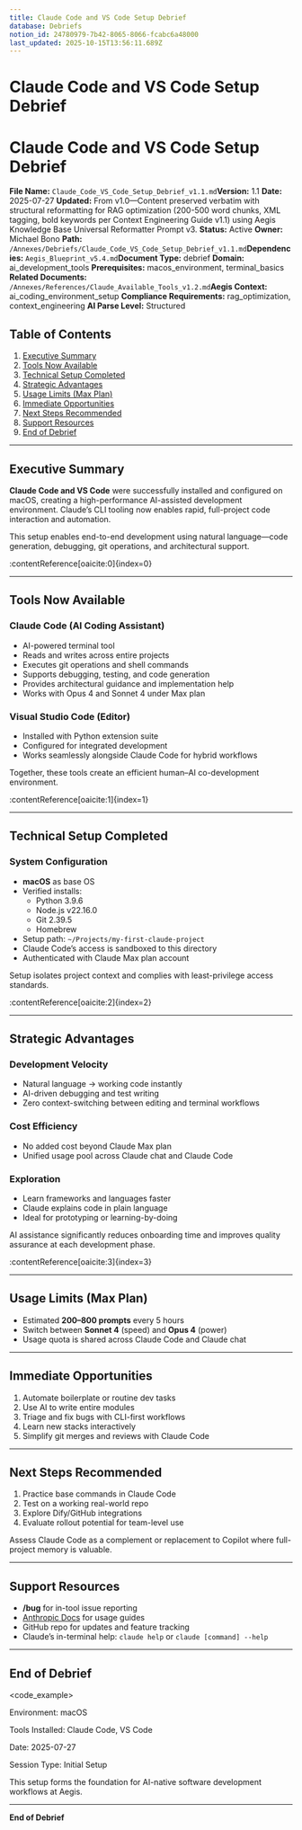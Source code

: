 ```yaml
---
title: Claude Code and VS Code Setup Debrief
database: Debriefs
notion_id: 24780979-7b42-8065-8066-fcabc6a48000
last_updated: 2025-10-15T13:56:11.689Z
---
```


# Claude Code and VS Code Setup Debrief


# Claude Code and VS Code Setup Debrief


**File Name:** `Claude_Code_VS_Code_Setup_Debrief_v1.1.md`**Version:** 1.1
**Date:** 2025-07-27
**Updated:** From v1.0—Content preserved verbatim with structural reformatting for RAG optimization (200-500 word chunks, XML tagging, bold keywords per Context Engineering Guide v1.1) using Aegis Knowledge Base Universal Reformatter Prompt v3.
**Status:** Active
**Owner:** Michael Bono
**Path:** `/Annexes/Debriefs/Claude_Code_VS_Code_Setup_Debrief_v1.1.md`**Dependencies:** `Aegis_Blueprint_v5.4.md`**Document Type:** debrief
**Domain:** ai\_development\_tools
**Prerequisites:** macos\_environment, terminal\_basics
**Related Documents:** `/Annexes/References/Claude_Available_Tools_v1.2.md`**Aegis Context:** ai\_coding\_environment\_setup
**Compliance Requirements:** rag\_optimization, context\_engineering
**AI Parse Level:** Structured


## Table of Contents

1. [Executive Summary](https://www.notion.so/238809797b4280eb8ebedc8831cecb0d?v=238809797b428016b5d0000c8a271427&p=247809797b4280658066fcabc6a48000&pm=s#executive-summary)
2. [Tools Now Available](https://www.notion.so/238809797b4280eb8ebedc8831cecb0d?v=238809797b428016b5d0000c8a271427&p=247809797b4280658066fcabc6a48000&pm=s#tools-now-available)
3. [Technical Setup Completed](https://www.notion.so/238809797b4280eb8ebedc8831cecb0d?v=238809797b428016b5d0000c8a271427&p=247809797b4280658066fcabc6a48000&pm=s#technical-setup-completed)
4. [Strategic Advantages](https://www.notion.so/238809797b4280eb8ebedc8831cecb0d?v=238809797b428016b5d0000c8a271427&p=247809797b4280658066fcabc6a48000&pm=s#strategic-advantages)
5. [Usage Limits (Max Plan)](https://www.notion.so/238809797b4280eb8ebedc8831cecb0d?v=238809797b428016b5d0000c8a271427&p=247809797b4280658066fcabc6a48000&pm=s#usage-limits-max-plan)
6. [Immediate Opportunities](https://www.notion.so/238809797b4280eb8ebedc8831cecb0d?v=238809797b428016b5d0000c8a271427&p=247809797b4280658066fcabc6a48000&pm=s#immediate-opportunities)
7. [Next Steps Recommended](https://www.notion.so/238809797b4280eb8ebedc8831cecb0d?v=238809797b428016b5d0000c8a271427&p=247809797b4280658066fcabc6a48000&pm=s#next-steps-recommended)
8. [Support Resources](https://www.notion.so/238809797b4280eb8ebedc8831cecb0d?v=238809797b428016b5d0000c8a271427&p=247809797b4280658066fcabc6a48000&pm=s#support-resources)
9. [End of Debrief](https://www.notion.so/238809797b4280eb8ebedc8831cecb0d?v=238809797b428016b5d0000c8a271427&p=247809797b4280658066fcabc6a48000&pm=s#end-of-debrief)

---


## Executive Summary


**Claude Code and VS Code** were successfully installed and configured on macOS, creating a high-performance AI-assisted development environment. Claude’s CLI tooling now enables rapid, full-project code interaction and automation.


<important>


This setup enables end-to-end development using natural language—code generation, debugging, git operations, and architectural support.


</important>:contentReference[oaicite:0]{index=0}


---


## Tools Now Available


### Claude Code (AI Coding Assistant)

- AI-powered terminal tool
- Reads and writes across entire projects
- Executes git operations and shell commands
- Supports debugging, testing, and code generation
- Provides architectural guidance and implementation help
- Works with Opus 4 and Sonnet 4 under Max plan

### Visual Studio Code (Editor)

- Installed with Python extension suite
- Configured for integrated development
- Works seamlessly alongside Claude Code for hybrid workflows

<answer>


Together, these tools create an efficient human–AI co-development environment.


</answer>:contentReference[oaicite:1]{index=1}


---


## Technical Setup Completed


### System Configuration

- **macOS** as base OS
- Verified installs:
    - Python 3.9.6
    - Node.js v22.16.0
    - Git 2.39.5
    - Homebrew
- Setup path: `~/Projects/my-first-claude-project`
- Claude Code’s access is sandboxed to this directory
- Authenticated with Claude Max plan account

<important>


Setup isolates project context and complies with least-privilege access standards.


</important>:contentReference[oaicite:2]{index=2}


---


## Strategic Advantages


### Development Velocity

- Natural language → working code instantly
- AI-driven debugging and test writing
- Zero context-switching between editing and terminal workflows

### Cost Efficiency

- No added cost beyond Claude Max plan
- Unified usage pool across Claude chat and Claude Code

### Exploration

- Learn frameworks and languages faster
- Claude explains code in plain language
- Ideal for prototyping or learning-by-doing

<thinking>


AI assistance significantly reduces onboarding time and improves quality assurance at each development phase.


</thinking>:contentReference[oaicite:3]{index=3}


---


## Usage Limits (Max Plan)

- Estimated **200–800 prompts** every 5 hours
- Switch between **Sonnet 4** (speed) and **Opus 4** (power)
- Usage quota is shared across Claude Code and Claude chat

---


## Immediate Opportunities

1. Automate boilerplate or routine dev tasks
2. Use AI to write entire modules
3. Triage and fix bugs with CLI-first workflows
4. Learn new stacks interactively
5. Simplify git merges and reviews with Claude Code

---


## Next Steps Recommended

1. Practice base commands in Claude Code
2. Test on a working real-world repo
3. Explore Dify/GitHub integrations
4. Evaluate rollout potential for team-level use

<important>


Assess Claude Code as a complement or replacement to Copilot where full-project memory is valuable.


</important>


---


## Support Resources

- **/bug** for in-tool issue reporting
- [Anthropic Docs](https://docs.anthropic.com/) for usage guides
- GitHub repo for updates and feature tracking
- Claude’s in-terminal help: `claude help` or `claude [command] --help`

---


## End of Debrief


\<code\_example>


<summary>
Environment: macOS


Tools Installed: Claude Code, VS Code


Date: 2025-07-27


Session Type: Initial Setup


</summary>
</code_example>


This setup forms the foundation for AI-native software development workflows at Aegis.


---


**End of Debrief**

